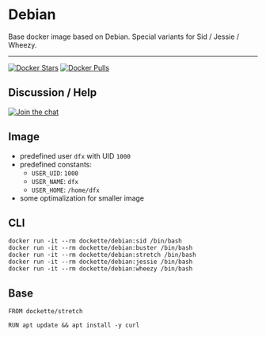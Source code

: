 # Debian

Base docker image based on Debian. Special variants for Sid / Jessie / Wheezy.

------

[![Docker Stars](https://img.shields.io/docker/stars/dockette/debian.svg?style=flat)](https://hub.docker.com/r/dockette/debian/)
[![Docker Pulls](https://img.shields.io/docker/pulls/dockette/debian.svg?style=flat)](https://hub.docker.com/r/dockette/debian/)

## Discussion / Help

[![Join the chat](https://img.shields.io/gitter/room/dockette/dockette.svg?style=flat-square)](https://gitter.im/dockette/dockette?utm_source=badge&utm_medium=badge&utm_campaign=pr-badge&utm_content=badge)

## Image

- predefined user `dfx` with UID `1000`
- predefined constants:
    - `USER_UID`: `1000`
    - `USER_NAME`: `dfx`
    - `USER_HOME`: `/home/dfx`
- some optimalization for smaller image 

## CLI

```
docker run -it --rm dockette/debian:sid /bin/bash
docker run -it --rm dockette/debian:buster /bin/bash
docker run -it --rm dockette/debian:stretch /bin/bash
docker run -it --rm dockette/debian:jessie /bin/bash
docker run -it --rm dockette/debian:wheezy /bin/bash
```

## Base

```
FROM dockette/stretch

RUN apt update && apt install -y curl
```
